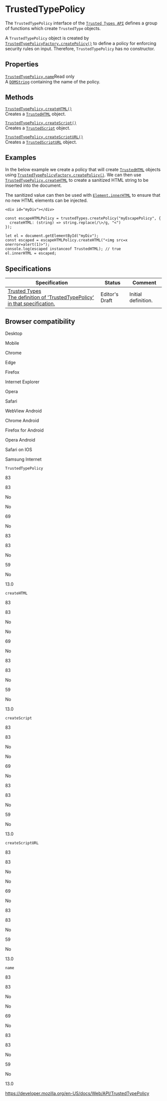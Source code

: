 TrustedTypePolicy
=================

The `TrustedTypePolicy` interface of the [`Trusted Types API`](trusted_types_api) defines a group of functions which create <span class="page-not-created">`TrustedType`</span> objects.

A `TrustedTypePolicy` object is created by [`TrustedTypePolicyFactory.createPolicy()`](trustedtypepolicyfactory/createpolicy) to define a policy for enforcing security rules on input. Therefore, `TrustedTypePolicy` has no constructor.

Properties
----------

 [`TrustedTypePolicy.name`](trustedtypepolicy/name)<span class="badge inline readonly">Read only </span>   
A [`DOMString`](domstring) containing the name of the policy.

Methods
-------

[`TrustedTypePolicy.createHTML()`](trustedtypepolicy/createhtml)  
Creates a [`TrustedHTML`](trustedhtml) object.

[`TrustedTypePolicy.createScript()`](trustedtypepolicy/createscript)  
Creates a [`TrustedScript`](trustedscript) object.

[`TrustedTypePolicy.createScriptURL()`](trustedtypepolicy/createscripturl)  
Creates a [`TrustedScriptURL`](trustedscripturl) object.

Examples
--------

In the below example we create a policy that will create [`TrustedHTML`](trustedhtml) objects using [`TrustedTypePolicyFactory.createPolicy()`](trustedtypepolicyfactory/createpolicy). We can then use [`TrustedTypePolicy.createHTML`](trustedtypepolicy/createhtml) to create a sanitized HTML string to be inserted into the document.

The sanitized value can then be used with [`Element.innerHTML`](element/innerhtml) to ensure that no new HTML elements can be injected.

    <div id="myDiv"></div>

    const escapeHTMLPolicy = trustedTypes.createPolicy("myEscapePolicy", {
      createHTML: (string) => string.replace(/\>/g, "<")
    });

    let el = document.getElementById("myDiv");
    const escaped = escapeHTMLPolicy.createHTML("<img src=x onerror=alert(1)>");
    console.log(escaped instanceof TrustedHTML); // true
    el.innerHTML = escaped;

Specifications
--------------

<table><thead><tr class="header"><th>Specification</th><th>Status</th><th>Comment</th></tr></thead><tbody><tr class="odd"><td><a href="https://w3c.github.io/webappsec-trusted-types/dist/spec/#trustedtypepolicy">Trusted Types<br />
<span class="small">The definition of 'TrustedTypePolicy' in that specification.</span></a></td><td><span class="spec-ed">Editor's Draft</span></td><td>Initial definition.</td></tr></tbody></table>

Browser compatibility
---------------------

Desktop

Mobile

Chrome

Edge

Firefox

Internet Explorer

Opera

Safari

WebView Android

Chrome Android

Firefox for Android

Opera Android

Safari on IOS

Samsung Internet

`TrustedTypePolicy`

83

83

No

No

69

No

83

83

No

59

No

13.0

`createHTML`

83

83

No

No

69

No

83

83

No

59

No

13.0

`createScript`

83

83

No

No

69

No

83

83

No

59

No

13.0

`createScriptURL`

83

83

No

No

69

No

83

83

No

59

No

13.0

`name`

83

83

No

No

69

No

83

83

No

59

No

13.0

<a href="https://developer.mozilla.org/en-US/docs/Web/API/TrustedTypePolicy" class="_attribution-link">https://developer.mozilla.org/en-US/docs/Web/API/TrustedTypePolicy</a>

